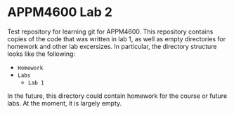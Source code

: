 # APPM4600 Lab 2

Test repository for learning git for APPM4600. This repository contains copies of the code that was written in lab 1, as well as empty directories for homework and other lab excersizes. In particular, the directory structure looks like the following:

- `Homework`
- `Labs`
	- `Lab 1`

In the future, this directory could contain homework for the course or future labs. At the moment, it is largely empty.
